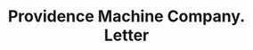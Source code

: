 ---
doi: 10.7916/D8HB0HBT
date_other: '1880'
date_other_textual: 1880-1889
form: correspondence
genre:
- Letters (correspondence)
name:
- Providence Machine Company
object_in_context_url: https://biggert.cul.columbia.edu/items/view/ave_biggert_01539
subject_hierarchical_geographic:
- Providence, Rhode Island, United States
subject_name:
- Providence Machine Company
title: Providence Machine Company. Letter
sort_title: Providence Machine Company. Letter
call_number: ave_biggert_01539
coordinates:
- 41.82361111111111,-71.42222222222223
pid: ave_biggert_01539
identifiers: ave_biggert_01539
permalink: /biggert/ave_biggert_01539/
layout: iiif-image-page
---